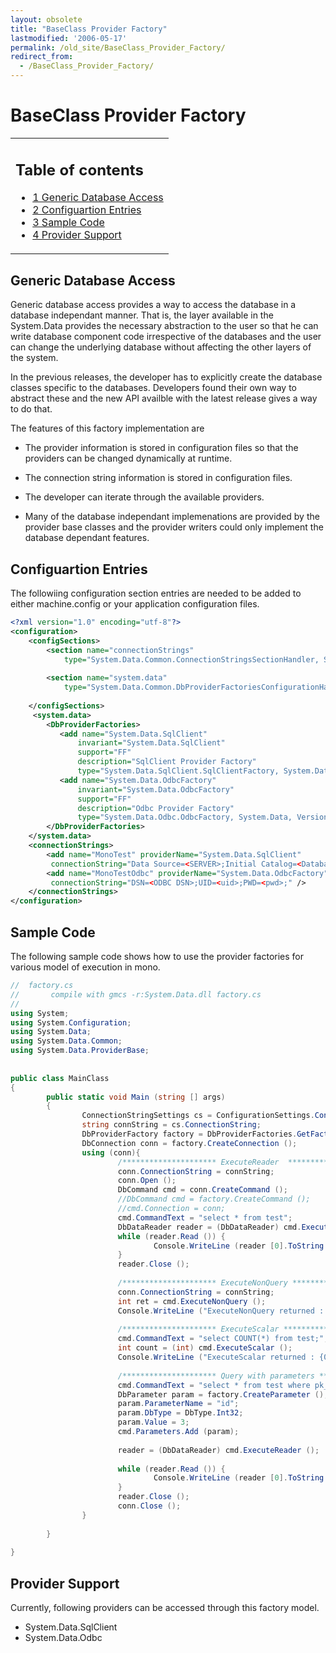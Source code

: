 ```yaml
---
layout: obsolete
title: "BaseClass Provider Factory"
lastmodified: '2006-05-17'
permalink: /old_site/BaseClass_Provider_Factory/
redirect_from:
  - /BaseClass_Provider_Factory/
---
```


BaseClass Provider Factory
==========================

<table>
<col width="100%" />
<tbody>
<tr class="odd">
<td align="left"><h2>Table of contents</h2>
<ul>
<li><a href="#generic-database-access">1 Generic Database Access</a></li>
<li><a href="#configuartion-entries">2 Configuartion Entries</a></li>
<li><a href="#sample-code">3 Sample Code</a></li>
<li><a href="#provider-support">4 Provider Support</a></li>
</ul></td>
</tr>
</tbody>
</table>

Generic Database Access
-----------------------

Generic database access provides a way to access the database in a database independant manner. That is, the layer available in the System.Data provides the necessary abstraction to the user so that he can write database component code irrespective of the databases and the user can change the underlying database without affecting the other layers of the system.

In the previous releases, the developer has to explicitly create the database classes specific to the databases. Developers found their own way to abstract these and the new API availble with the latest release gives a way to do that.

The features of this factory implementation are

-   The provider information is stored in configuration files so that the providers can be changed dynamically at runtime.

-   The connection string information is stored in configuration files.

-   The developer can iterate through the available providers.

-   Many of the database independant implemenations are provided by the provider base classes and the provider writers could only implement the database dependant features.

Configuartion Entries
---------------------

The followiing configuration section entries are needed to be added to either machine.config or your application configuration files.

``` xml
<?xml version="1.0" encoding="utf-8"?>
<configuration>
    <configSections>
        <section name="connectionStrings"
            type="System.Data.Common.ConnectionStringsSectionHandler, System, Version=2.0, Culture=neutral"/>    
 
        <section name="system.data"
            type="System.Data.Common.DbProviderFactoriesConfigurationHandler, System, Version=2.0, Culture=neutral"/>    
 
    </configSections>
     <system.data>
        <DbProviderFactories>
           <add name="System.Data.SqlClient"         
               invariant="System.Data.SqlClient"         
               support="FF" 
               description="SqlClient Provider Factory"      
               type="System.Data.SqlClient.SqlClientFactory, System.Data, Version=2.0.3600.0, Culture=neutral"/>
           <add name="System.Data.OdbcFactory"         
               invariant="System.Data.OdbcFactory"         
               support="FF" 
               description="Odbc Provider Factory"      
               type="System.Data.Odbc.OdbcFactory, System.Data, Version=2.0.3600.0, Culture=neutral"/>
        </DbProviderFactories>
    </system.data>
    <connectionStrings>
        <add name="MonoTest" providerName="System.Data.SqlClient" 
         connectionString="Data Source=<SERVER>;Initial Catalog=<Database>;User Id=<uid>;Password=<pwd>;" />
        <add name="MonoTestOdbc" providerName="System.Data.OdbcFactory" 
         connectionString="DSN=<ODBC DSN>;UID=<uid>;PWD=<pwd>;" />
    </connectionStrings>
</configuration>
```

Sample Code
-----------

The following sample code shows how to use the provider factories for various model of execution in mono.

``` csharp
//  factory.cs
//       compile with gmcs -r:System.Data.dll factory.cs
//
using System;
using System.Configuration;
using System.Data;
using System.Data.Common;
using System.Data.ProviderBase;
 
 
public class MainClass
{
        public static void Main (string [] args)
        {
                ConnectionStringSettings cs = ConfigurationSettings.ConnectionStrings ["MonoTest"];
                string connString = cs.ConnectionString;
                DbProviderFactory factory = DbProviderFactories.GetFactory (cs.ProviderName);
                DbConnection conn = factory.CreateConnection ();
                using (conn){
                        /********************* ExecuteReader  ***************************/
                        conn.ConnectionString = connString;
                        conn.Open ();
                        DbCommand cmd = conn.CreateCommand ();
                        //DbCommand cmd = factory.CreateCommand ();
                        //cmd.Connection = conn;
                        cmd.CommandText = "select * from test";
                        DbDataReader reader = (DbDataReader) cmd.ExecuteReader ();
                        while (reader.Read ()) {
                                Console.WriteLine (reader [0].ToString ());
                        }
                        reader.Close ();
 
                        /********************* ExecuteNonQuery ***************************/
                        conn.ConnectionString = connString;
                        int ret = cmd.ExecuteNonQuery ();
                        Console.WriteLine ("ExecuteNonQuery returned : {0}", ret);
 
                        /********************* ExecuteScalar *****************************/
                        cmd.CommandText = "select COUNT(*) from test;";
                        int count = (int) cmd.ExecuteScalar ();
                        Console.WriteLine ("ExecuteScalar returned : {0}", count);
 
                        /********************* Query with parameters ********************/
                        cmd.CommandText = "select * from test where pk_tint > ?";
                        DbParameter param = factory.CreateParameter ();
                        param.ParameterName = "id";
                        param.DbType = DbType.Int32;
                        param.Value = 3;
                        cmd.Parameters.Add (param);
 
                        reader = (DbDataReader) cmd.ExecuteReader ();
 
                        while (reader.Read ()) {
                                Console.WriteLine (reader [0].ToString ());
                        }
                        reader.Close ();
                        conn.Close ();
                }
 
        }
 
}
```

Provider Support
----------------

Currently, following providers can be accessed through this factory model.

-   System.Data.SqlClient
-   System.Data.Odbc


